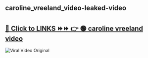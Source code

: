 
 ## caroline_vreeland_video-leaked-video 

# <h2><a href="https://clipsfans.com/caroline_vreeland_video&ref=git">🔗 Click to LINKS ⏩⏩ 👉 🟢 caroline vreeland video </a></h2>

<a href="https://clipsfans.com/caroline_vreeland_video&ref=git" rel="nofollow" data-target="animated-image.originalLink"><img src="https://i.ibb.co.com/xMMVF88/686577567.gif" alt="Viral Video Original" style="max-width: 100%; display: inline-block;" data-target="animated-image.originalImage"></a>
